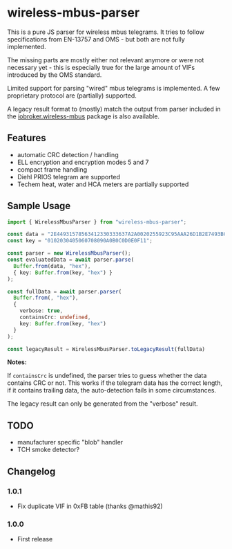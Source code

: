 # wireless-mbus-parser

This is a pure JS parser for wireless mbus telegrams. It tries to follow
specifications from EN-13757 and OMS - but both are not fully implemented.

The missing parts are mostly either not relevant anymore or were not
necessary yet - this is especially true for the large amount of VIFs
introduced by the OMS standard.

Limited support for parsing "wired" mbus telegrams is implemented.
A few proprietary protocol are (partially) supported.

A legacy result format to (mostly) match the output from parser included in the
[iobroker.wireless-mbus](https://www.npmjs.com/package/iobroker.wireless-mbus) package
is also available.

## Features

- automatic CRC detection / handling
- ELL encryption and encryption modes 5 and 7
- compact frame handling
- Diehl PRIOS telegram are supported
- Techem heat, water and HCA meters are partially supported

## Sample Usage

```typescript
import { WirelessMbusParser } from "wireless-mbus-parser";

const data = "2E44931578563412330333637A2A0020255923C95AAA26D1B2E7493BC2AD013EC4A6F6D3529B520EDFF0EA6DEFC955B29D6D69EBF3EC8A";
const key = "0102030405060708090A0B0C0D0E0F11";

const parser = new WirelessMbusParser();
const evaluatedData = await parser.parse(
  Buffer.from(data, "hex"),
  { key: Buffer.from(key, "hex") }
);

const fullData = await parser.parser(
  Buffer.from(, "hex"),
  {
    verbose: true,
    containsCrc: undefined,
    key: Buffer.from(key, "hex")
  }
);

const legacyResult = WirelessMbusParser.toLegacyResult(fullData)
```

**Notes:**

If `containsCrc` is undefined, the parser tries to guess whether
the data contains CRC or not. This works if the telegram data has the
correct length, if it contains trailing data, the auto-detection
fails in some circumstances.

The legacy result can only be generated from the "verbose" result.

## TODO

- manufacturer specific "blob" handler
- TCH smoke detector?

## Changelog

### 1.0.1

- Fix duplicate VIF in 0xFB table (thanks @mathis92)

### 1.0.0

- First release
